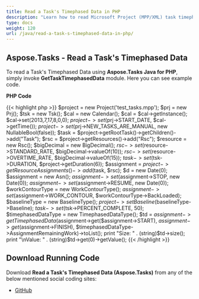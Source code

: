 ```yaml
---
title: Read a Task's Timephased Data in PHP
description: "Learn how to read Microsoft Project (MPP/XML) task timephased data using Aspose.Tasks Java for PHP."
type: docs
weight: 120
url: /java/read-a-task-s-timephased-data-in-php/
---
```


## **Aspose.Tasks - Read a Task's Timephased Data**
To read a Task's Timephased Data using **Aspose.Tasks Java for PHP**, simply invoke **GetTaskTimephasedData** module. Here you can see example code.

**PHP Code**

{{< highlight php >}}
$project = new Project('test_tasks.mpp');
$prj = new Prj();
$tsk = new Tsk();
$cal = new Calendar();
$cal = $cal->getInstance();
$cal->set(2013,7,17,8,0,0);
$project->set($prj->START_DATE, $cal->getTime());
$project->set($prj->NEW_TASKS_ARE_MANUAL, new NullableBool(false));
$task = $project->getRootTask()->getChildren()->add("Task");
$rsc = $project->getResources()->add("Rsc");
$resource = new Rsc();
$bigDecimal = new BigDecimal();
$rsc->set($resource->STANDARD_RATE, $bigDecimal->valueOf(10));
$rsc->set($resource->OVERTIME_RATE, $bigDecimal->valueOf(15));
$task->set($tsk->DURATION, $project->getDuration(6));
$assignment = $project->getResourceAssignments()->add($task, $rsc);
$d = new Date(0);
$assignment = new Asn();
$assignment->set($assignment->STOP, new Date(0));
$assignment->set($assignment->RESUME, new Date(0));
$workContourType = new WorkContourType();
$assignment->set($assignment->WORK_CONTOUR, $workContourType->BackLoaded);
$baselineType = new BaselineType();
$project->setBaseline($baselineType->Baseline);
$task->set($tsk->PERCENT_COMPLETE, 50);
$timephasedDataType = new TimephasedDataType();
$td = $assignment->getTimephasedData($assignment->get($assignment->START),
$assignment->get($assignment->FINISH),
$timephasedDataType->AssignmentRemainingWork)->toList();
print "Size: " . (string)$td->size();
print "\nValue: " . (string)$td->get(0)->getValue();
{{< /highlight >}}

## **Download Running Code**
Download **Read a Task's Timephased Data (Aspose.Tasks)** from any of the below mentioned social coding sites:

- [GitHub](https://github.com/aspose-tasks/Aspose.Tasks-for-Java/blob/master/Plugins/Aspose_Tasks_Java_for_PHP/src/aspose/tasks/WorkingWithTasks/GetTaskTimephasedData.php)
